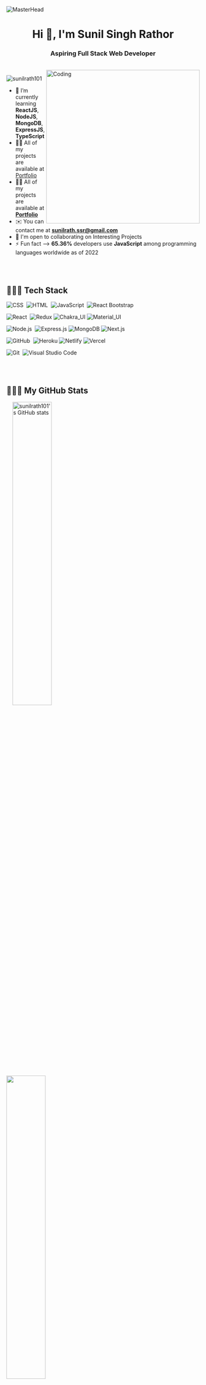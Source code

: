 
![MasterHead](https://cdn-images.zety.com/pages/how_to_write_web_developer_resume.jpg)


<h1 align="center">Hi 👋, I'm Sunil Singh Rathor</h1>
<h3 align="center"  >Aspiring Full Stack Web Developer</h3>
<br/>
<img align="right" alt="Coding" width="400" src="https://camo.githubusercontent.com/c1dcb74cc1c1835b1d716f5051499a2814c683c806b15f04b0eba492863703e9/68747470733a2f2f63646e2e6472696262626c652e636f6d2f75736572732f3733303730332f73637265656e73686f74732f363538313234332f6176656e746f2e676966">

<p align="left"> <img src="https://komarev.com/ghpvc/?username=sunilrath101&label=Profile%20views&color=0e75b6&style=flat" alt="sunilrath101" /> </p>

- 🌱  I’m currently learning **ReactJS**, **NodeJS**, **MongoDB**, **ExpressJS**, **TypeScript**
- 👨‍💻 All of my projects are available at [Portfolio](https://sunilrath101.github.io/)
- 👨‍💻 All of my projects are available at <a href="https://sunilrath101.github.io" target="__blank" rel=”noreferrer”  >**Portfolio**</a>
- ✉️ You can contact me at **sunilrath.ssr@gmail.com**
- 🤝 I'm open to collaborating on Interesting Projects
- ⚡ Fun fact -->  **65.36%** developers use **JavaScript** among programming languages worldwide as of 2022

<br/>
<br/>




<h2 align="left">👨🏻‍💻 Tech Stack</h2>

![CSS](https://img.shields.io/badge/-CSS-05122A?style=flat&logo=CSS3&logoColor=1572B6)&nbsp;
![HTML](https://img.shields.io/badge/-HTML-05122A?style=flat&logo=HTML5)&nbsp;
![JavaScript](https://img.shields.io/badge/-JavaScript-05122A?style=flat&logo=javascript)&nbsp;
![React Bootstrap](https://img.shields.io/badge/-Bootstrap-05122A?style=flat&logo=bootstrap&logoColor=563D7C)

![React](https://img.shields.io/badge/-React-05122A?style=flat&logo=react)&nbsp; 
![Redux](https://img.shields.io/badge/-Redux-05122A?style=flat-square&logo=redux&logoColor=764abc)
![Chakra_UI](https://img.shields.io/badge/-Chakra_UI-05122A?style=flat-square&logo=chakraui)
![Material_UI](https://img.shields.io/badge/-Material_UI-05122A?style=flat-square&logo=materialdesign)

![Node.js](https://img.shields.io/badge/-Node.js-05122A?style=flat&logo=node.js)&nbsp; 
![Express.js](https://img.shields.io/badge/-Express-05122A?style=flat-square&logo=expressjs)
![MongoDB](https://img.shields.io/badge/-MongoDB-05122A?style=flat-square&logo=mongodb)
![Next.js](https://img.shields.io/badge/-Next-05122A?style=flat-square&logo=Next.js)

![GitHub](https://img.shields.io/badge/-GitHub-05122A?style=flat&logo=github)&nbsp;
![Heroku](https://img.shields.io/badge/-Heroku-05122A?style=flat-square&logo=heroku)
![Netlify](https://img.shields.io/badge/-Netlify-05122A?style=flat-square&logo=netlify)
![Vercel](https://img.shields.io/badge/-Vercel-05122A?style=flat-square&logo=vercel)

![Git](https://img.shields.io/badge/-Git-05122A?style=flat&logo=git)&nbsp;
![Visual Studio Code](https://img.shields.io/badge/-Visual%20Studio%20Code-05122A?style=flat&logo=visual-studio-code&logoColor=007ACC)&nbsp;

<br/>
<br/>
      
      
 
<h2 align="left">👨🏻‍💻 My GitHub Stats</h2>
<div display="flex" >
    &nbsp;
    &nbsp;
<a href="http://www.github.com/sunilrath101" ><img src="https://github-readme-stats.vercel.app/api?username=sunilrath101&show_icons=true&hide=&count_private=true&title_color=f97316&text_color=ffffff&icon_color=84cc16&bg_color=1c1917&hide_border=true&show_icons=true" alt="sunilrath101's GitHub stats" width=45% /></a>
  &nbsp;
  &nbsp;
  &nbsp;
  &nbsp;
  &nbsp;
  &nbsp;
  &nbsp;
<a href="http://www.github.com/sunilrath101" ><img src="https://github-readme-streak-stats.herokuapp.com/?user=sunilrath101&stroke=ffffff&background=1c1917&ring=f97316&fire=f97316&currStreakNum=ffffff&currStreakLabel=f97316&sideNums=ffffff&sideLabels=ffffff&dates=ffffff&hide_border=true"width=45% /></a>
    &nbsp;
    &nbsp;
  </div>
  <br/>
<!--  most used languages   -->
<!--   <a href="https://github.com/sunilrath101" align="left"><img src="https://github-readme-stats.vercel.app/api/top-langs/?username=sunilrath101&langs_count=10&title_color=f97316&text_color=ffffff&icon_color=84cc16&bg_color=1c1917&hide_border=true&locale=en&custom_title=Top%20%Languages" alt="Top Languages" /></a> -->
  <br/>  <br/>
<!-- fro same color that stats have is "line=f97316" only change it  -->
<a href="http://www.github.com/sunilrath101"><img src="https://github-readme-activity-graph.cyclic.app/graph?username=sunilrath101&bg_color=1c1917&color=ffffff&line=84cc16&point=ffffff&area_color=1c1917&area=true&hide_border=true&custom_title=GitHub%20Commits%20Graph" alt="GitHub Commits Graph" /></a>



<!-- <b>Top Repositories</b>

<div width="100%" align="center"><a href="https://github.com/sunilath101/-dull-letter-5131" align="left"><img align="left" width="45%" src="https://github-readme-stats.vercel.app/api/pin/?username=sunilath101&repo=UrbanCompany-clone&title_color=f97316&text_color=ffffff&icon_color=84cc16&bg_color=1c1917&hide_border=true&locale=en" /></a></div><br /><br /><br /><br /><br /><br /><br />      -->


<br/>
<br/>

<h2 align="left">📩 Contact Me 👇</h2>
<a href="sunilrath.ssr@gmail.com">
    <img src="https://img.shields.io/badge/Gmail-D14836?style=for-the-badge&logo=gmail&logoColor=white" alt="Gmail"/>
</a>
<a href="https://www.linkedin.com/in/sunil-singh-rathore-5834b4239/">
    <img src="https://img.shields.io/badge/LinkedIn-0077B5?style=for-the-badge&logo=linkedin&logoColor=white" alt="Linkedin"/>
</a>
<a href="https://twitter.com/SunilRath101">
    <img src="https://img.shields.io/badge/Twitter-1DA1F2?style=for-the-badge&logo=twitter&logoColor=white" alt="Twitter"/>
</a>
<a href="https://stackoverflow.com/users/19332686/sunil-singh-rathore">
    <img src="https://img.shields.io/badge/-Stackoverflow-FE7A16?style=for-the-badge&logo=stack-overflow&logoColor=white" alt="stackOverflow"/>
</a>      
      
 

<!---
sunilath101/sunilath101 is a ✨ special ✨ repository because its `README.md` (this file) appears on your GitHub profile.
You can click the Preview link to take a look at your changes.
--->
